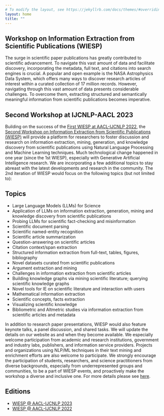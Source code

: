 ```yaml
---
# To modify the layout, see https://jekyllrb.com/docs/themes/#overriding-theme-defaults
layout: home
title: ""
---
```


## Workshop on Information Extraction from Scientific Publications (WIESP)

The surge in scientific paper publications has greatly contributed to scientific advancement. To navigate this vast amount of data and facilitate discovery, incorporating the metadata, full text, and citations into search engines is crucial. A popular and open example is the NASA Astrophysics Data System, which offers many ways to discover research articles of interest within a curated collection of 17 million records. However, navigating through this vast amount of data presents considerable challenges. To overcome them, extracting structured and semantically meaningful information from scientific publications becomes imperative.

## Second Workshop at IJCNLP-AACL 2023

Building on the success of the [First WIESP at AACL-IJCNLP 2022](2022), the [Second Workshop on Information Extraction from Scientific Publications (WIESP)](2023) will provide a platform for researchers to foster discussion and research on information extraction, mining, generation, and knowledge discovery from scientific publications using Natural Language Processing and Machine Learning techniques. Much technological change happened in one year (since the 1st WIESP), especially with Generative Artificial Intelligence research. We are incorporating a few additional topics to stay abreast with the latest developments and research in the community. The 2nd iteration of WIESP would focus on the following topics  (but not limited to):

## Topics

- Large Language Models (LLMs) for Science
- Application of LLMs on information extraction, generation, mining and knowledge discovery from scientific publications
- Probing LLMs for scientific fact-checking and misinformation
- Scientific document parsing
- Scientific named-entity recognition
- Scientific article summarization
- Question-answering on scientific articles
- Citation context/span extraction
- Structured information extraction from full-text, tables, figures, bibliography
- Novel datasets curated from scientific publications
- Argument extraction and mining
- Challenges in information extraction from scientific articles
- Building knowledge graphs via mining scientific literature; querying scientific knowledge graphs
- Novel tools for IE on scientific literature and interaction with users
- Mathematical information extraction
- Scientific concepts, facts extraction
- Visualizing scientific knowledge
- Bibliometric and Altmetric studies via information extraction from scientific articles and metadata

In addition to research paper presentations, WIESP would also feature keynote talks, a panel discussion, and shared tasks. We will update the details on our website as and when they become available. We especially welcome participation from academic and research institutions, government and industry labs, publishers, and information service providers. Projects and organizations using NLP/ML techniques in their text mining and enrichment efforts are also welcome to participate. We strongly encourage the participation of students, researchers, and science practitioners from diverse backgrounds, especially from underrepresented groups and communities, to be a part of WIESP events, and proactively make the workshop a diverse and inclusive one. For more details please see [here](2023).

## Editions
- [WIESP @ AACL-IJCNLP 2023](2023)
- [WIESP @ AACL-IJCNLP 2022](2022)
